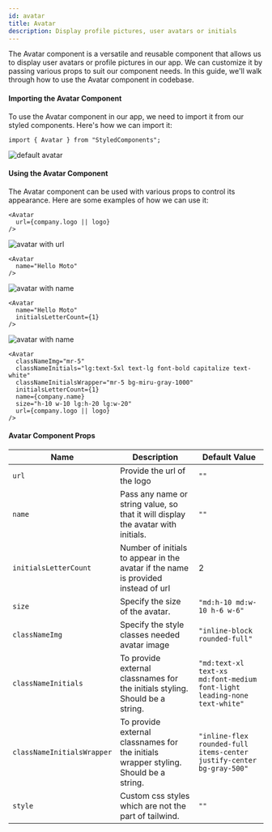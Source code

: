 ```yaml
---
id: avatar
title: Avatar
description: Display profile pictures, user avatars or initials
---
```


The Avatar component is a versatile and reusable component that allows us to
display user avatars or profile pictures in our app. We can customize it by
passing various props to suit our component needs. In this guide, we'll walk
through how to use the Avatar component in codebase.

#### Importing the Avatar Component

To use the Avatar component in our app, we need to import it from our styled
components. Here's how we can import it:

```
import { Avatar } from "StyledComponents";
```

![default avatar](/img/avatar/default.png)

#### Using the Avatar Component

The Avatar component can be used with various props to control its appearance.
Here are some examples of how we can use it:

```
<Avatar
  url={company.logo || logo}
/>
```

![avatar with url](/img/avatar/with-url.png)

```
<Avatar
  name="Hello Moto"
/>
```

![avatar with name](/img/avatar/with-name.png)

```
<Avatar
  name="Hello Moto"
  initialsLetterCount={1}
/>
```

![avatar with name](/img/avatar/with-initials-count.png)

```
<Avatar
  classNameImg="mr-5"
  classNameInitials="lg:text-5xl text-lg font-bold capitalize text-white"
  classNameInitialsWrapper="mr-5 bg-miru-gray-1000"
  initialsLetterCount={1}
  name={company.name}
  size="h-10 w-10 lg:h-20 lg:w-20"
  url={company.logo || logo}
/>
```

#### Avatar Component Props

| Name                       | Description                                                                          | Default Value                                                            |
| -------------------------- | ------------------------------------------------------------------------------------ | ------------------------------------------------------------------------ |
| `url`                      | Provide the url of the logo                                                          | `""`                                                                     |
| `name`                     | Pass any name or string value, so that it will display the avatar with initials.     | `""`                                                                     |
| `initialsLetterCount`      | Number of initials to appear in the avatar if the name is provided instead of url    | 2                                                                        |
| `size`                     | Specify the size of the avatar.                                                      | `"md:h-10 md:w-10 h-6 w-6"`                                              |
| `classNameImg`             | Specify the style classes needed avatar image                                        | `"inline-block rounded-full"`                                            |
| `classNameInitials`        | To provide external classnames for the initials styling. Should be a string.         | `"md:text-xl text-xs md:font-medium font-light leading-none text-white"` |
| `classNameInitialsWrapper` | To provide external classnames for the initials wrapper styling. Should be a string. | `"inline-flex rounded-full items-center justify-center bg-gray-500"`     |
| `style`                    | Custom css styles which are not the part of tailwind.                                | `""`                                                                     |
